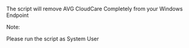 The script will remove AVG CloudCare Completely from your Windows Endpoint

Note:

Please run the script as System User